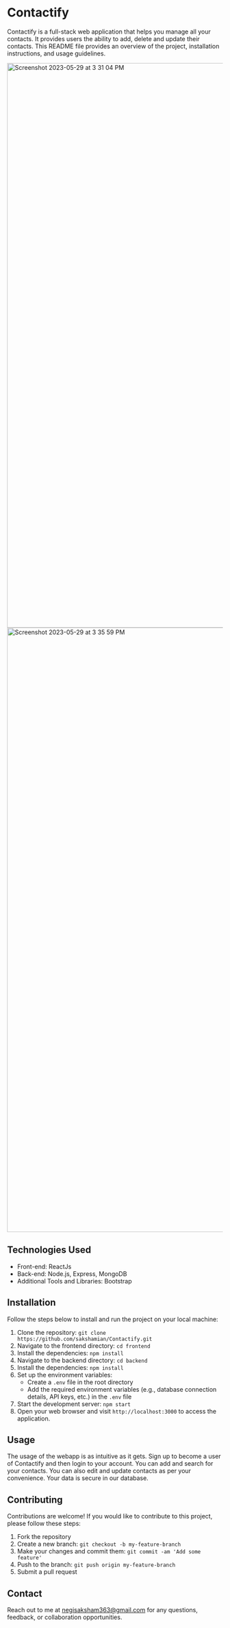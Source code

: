 # Contactify

Contactify is a full-stack web application that helps you manage all your contacts. It provides users the ability to add, delete and update their contacts. 
This README file provides an overview of the project, installation instructions, and usage guidelines.


<img width="1319" alt="Screenshot 2023-05-29 at 3 31 04 PM" src="https://github.com/sakshamian/Contactify/assets/90832897/1c6b2a7e-0269-407e-8cd7-499bbf794312">


<img width="1412" alt="Screenshot 2023-05-29 at 3 35 59 PM" src="https://github.com/sakshamian/Contactify/assets/90832897/cddc7704-c988-490b-b21a-bdfb261dda66">

## Technologies Used

- Front-end: ReactJs
- Back-end: Node.js, Express, MongoDB
- Additional Tools and Libraries: Bootstrap

## Installation

Follow the steps below to install and run the project on your local machine:

1. Clone the repository: `git clone https://github.com/sakshamian/Contactify.git`
2. Navigate to the frontend directory: `cd frontend`
3. Install the dependencies: `npm install`
4. Navigate to the backend directory: `cd backend`
5. Install the dependencies: `npm install`
6. Set up the environment variables:
   - Create a `.env` file in the root directory
   - Add the required environment variables (e.g., database connection details, API keys, etc.) in the `.env` file
7. Start the development server: `npm start`
8. Open your web browser and visit `http://localhost:3000` to access the application.

## Usage

The usage of the webapp is as intuitive as it gets. Sign up to become a user of Contactify and then login to your account. 
You can add and search for your contacts. You can also edit and update contacts as per your convenience. Your data is secure in our database.

## Contributing

Contributions are welcome! If you would like to contribute to this project, please follow these steps:

1. Fork the repository
2. Create a new branch: `git checkout -b my-feature-branch`
3. Make your changes and commit them: `git commit -am 'Add some feature'`
4. Push to the branch: `git push origin my-feature-branch`
5. Submit a pull request

## Contact

Reach out to me at <negisaksham363@gmail.com> for any questions, feedback, or collaboration opportunities.

